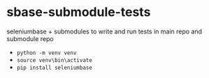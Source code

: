 # sbase-submodule-tests
seleniumbase + submodules to write and run tests in main repo and submodule repo


- `python -m venv venv`
- `source venv\bin\activate`
- `pip install seleniumbase`